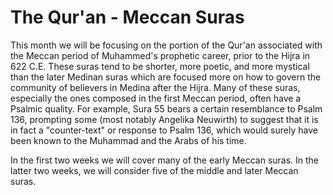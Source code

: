 # The Qur'an - Meccan Suras

This month we will be focusing on the portion of the Qur'an associated with the Meccan period of Muhammed's prophetic career, prior to the Hijra in 622 C.E. These suras tend to be shorter, more poetic, and more mystical than the later Medinan suras which are focused more on how to govern the community of believers in Medina after the Hijra. Many of these suras, especially the ones composed in the first Meccan period, often have a Psalmic quality. For example, Sura 55 bears a certain resemblance to Psalm 136, prompting some \(most notably Angelika Neuwirth\) to suggest that it is in fact a "counter-text" or response to Psalm 136, which would surely have been known to the Muhammad and the Arabs of his time.

In the first two weeks we will cover many of the early Meccan suras. In the latter two weeks, we will consider five of the middle and later Meccan suras. 

